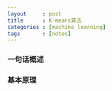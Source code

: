 ```yaml
---
layout     : post
title      : K-means算法
categories : [machine learning]
tags       : [notes]
---
```


### 一句话概述


### 基本原理
